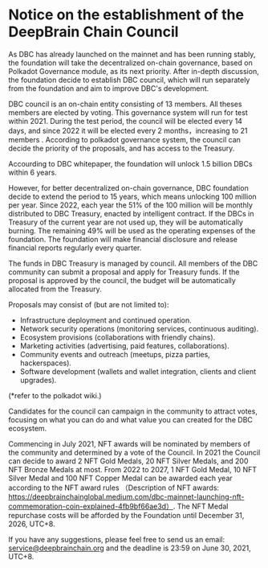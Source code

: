 # Notice on the establishment of the DeepBrain Chain Council

As DBC has already launched on the mainnet and has been running stably, the foundation will take the decentralized on-chain governance, based on Polkadot Governance module, as its next priority. After in-depth discussion, the foundation decide to establish DBC council, which will run separately from the foundation and aim to improve DBC's development.

DBC council is an on-chain entity consisting of 13 members. All theses members are elected by voting. This governance system will run for test within 2021. During the test period, the council will be elected every 14 days, and since 2022 it will be elected every 2 months，increasing to 21 members . According to polkadot governance system, the council can decide the priority of the proposals, and has access to the Treasury.

Accourding to DBC whitepaper, the foundation will unlock 1.5 billion DBCs within 6 years. 

However, for better decentralized on-chain governance, DBC foundation decide to extend the period to 15 years, which means unlocking 100 million per year. Since 2022, each year the 51% of the 100 million will be monthly distributed to DBC Treasury, enacted by intelligent contract. If the DBCs in Treasury of the current year are not used up, they will be automatically burning. The remaining 49% will be used as the operating expenses of the foundation. The foundation will make financial disclosure and release financial reports regularly every quarter.

The funds in DBC Treasury is managed by council. All members of the DBC community can submit a proposal and apply for Treasury funds. If the proposal is approved by the council, the budget will be automatically allocated from the Treasury.

Proposals may consist of (but are not limited to):

+ Infrastructure deployment and continued operation.
+ Network security operations (monitoring services, continuous auditing).
+ Ecosystem provisions (collaborations with friendly chains).
+ Marketing activities (advertising, paid features, collaborations).
+ Community events and outreach (meetups, pizza parties, hackerspaces).
+ Software development (wallets and wallet integration, clients and client upgrades).

(*refer to the polkadot wiki.)

Candidates for the council can campaign in the community to attract votes, focusing on what you can do and what value you can created for the DBC ecosystem.

Commencing in July 2021, NFT awards will be nominated by members of the community and determined by a vote of the Council. In 2021 the Council can decide to award 2 NFT Gold Medals, 20 NFT Silver Medals, and 200 NFT Bronze Medals at most. From 2022 to 2027, 1 NFT Gold Medal, 10 NFT Silver Medal and 100 NFT Copper Medal can be awarded each year according to the NFT award rules （Description of NFT awards: https://deepbrainchainglobal.medium.com/dbc-mainnet-launching-nft-commemoration-coin-explained-4fb9bf66ae3d）. The NFT Medal repurchase costs will be afforded by the Foundation until December 31, 2026, UTC+8.

If you have any suggestions, please feel free to send us an email: service@deepbrainchain.org and the deadline is 23:59 on June 30, 2021, UTC+8.

